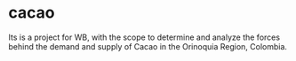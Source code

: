 # cacao
Its is a project for WB, with the scope to determine and analyze the forces behind the demand and supply of Cacao in the Orinoquia Region, Colombia. 
